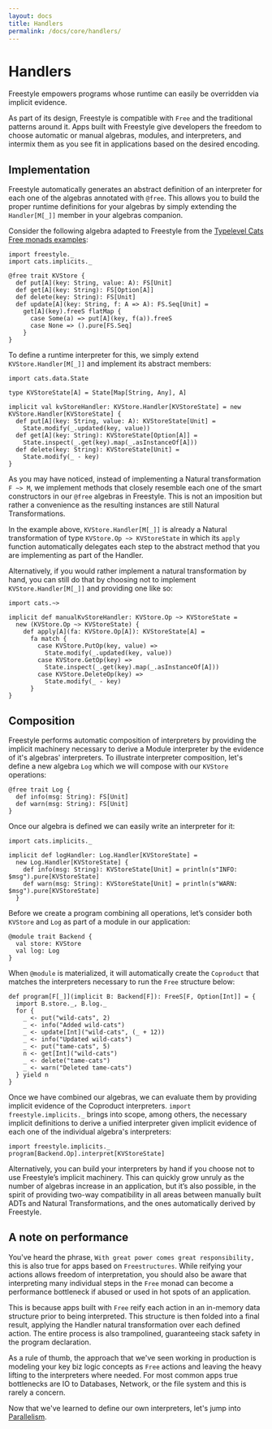 ```yaml
---
layout: docs
title: Handlers
permalink: /docs/core/handlers/
---
```


# Handlers

Freestyle empowers programs whose runtime can easily be overridden via implicit evidence. 

As part of its design, Freestyle is compatible with `Free` and the traditional patterns around it. Apps built with Freestyle give developers the freedom to choose automatic or manual algebras, modules, and interpreters, and intermix them as you see fit in applications based on the desired encoding.

## Implementation

Freestyle automatically generates an abstract definition of an interpreter for each one of the
algebras annotated with `@free`.
This allows you to build the proper runtime definitions for your algebras by simply extending the `Handler[M[_]]`
member in your algebras companion.

Consider the following algebra adapted to Freestyle from the [Typelevel Cats Free monads examples](http://typelevel.org/cats/datatypes/freemonad.html):

```tut:book
import freestyle._
import cats.implicits._

@free trait KVStore {
  def put[A](key: String, value: A): FS[Unit]
  def get[A](key: String): FS[Option[A]]
  def delete(key: String): FS[Unit]
  def update[A](key: String, f: A => A): FS.Seq[Unit] =
    get[A](key).freeS flatMap {
      case Some(a) => put[A](key, f(a)).freeS
      case None => ().pure[FS.Seq]
    }
}
```

To define a runtime interpreter for this, we simply extend `KVStore.Handler[M[_]]` and implement its abstract members:

```tut:book
import cats.data.State

type KVStoreState[A] = State[Map[String, Any], A]

implicit val kvStoreHandler: KVStore.Handler[KVStoreState] = new KVStore.Handler[KVStoreState] {
  def put[A](key: String, value: A): KVStoreState[Unit] =
    State.modify(_.updated(key, value))
  def get[A](key: String): KVStoreState[Option[A]] =
    State.inspect(_.get(key).map(_.asInstanceOf[A]))
  def delete(key: String): KVStoreState[Unit] =
    State.modify(_ - key)
}
```

As you may have noticed, instead of implementing a Natural transformation `F ~> M`, we implement methods that closely resemble each one of the smart constructors in our `@free` algebras in Freestyle. This is not an imposition but rather a convenience as the resulting instances are still Natural Transformations.

In the example above, `KVStore.Handler[M[_]]` is already a Natural transformation of type `KVStore.Op ~> KVStoreState` in which its
`apply` function automatically delegates each step to the abstract method that you are implementing as part of the Handler.

Alternatively, if you would rather implement a natural transformation by hand, you can still do that by choosing not to implement
`KVStore.Handler[M[_]]` and providing one like so:

```tut:book
import cats.~>

implicit def manualKvStoreHandler: KVStore.Op ~> KVStoreState = 
  new (KVStore.Op ~> KVStoreState) {
    def apply[A](fa: KVStore.Op[A]): KVStoreState[A] =
      fa match {
        case KVStore.PutOp(key, value) =>
          State.modify(_.updated(key, value))
        case KVStore.GetOp(key) =>
          State.inspect(_.get(key).map(_.asInstanceOf[A]))
        case KVStore.DeleteOp(key) =>
          State.modify(_ - key)
      }
}
```

## Composition

Freestyle performs automatic composition of interpreters by providing the implicit machinery necessary to derive a Module interpreter
by the evidence of it's algebras' interpreters.
To illustrate interpreter composition, let's define a new algebra `Log` which we will compose with our `KVStore` operations:

```tut:book
@free trait Log {
  def info(msg: String): FS[Unit]
  def warn(msg: String): FS[Unit]
}
```

Once our algebra is defined we can easily write an interpreter for it:

```tut:book
import cats.implicits._

implicit def logHandler: Log.Handler[KVStoreState] = 
  new Log.Handler[KVStoreState] {
    def info(msg: String): KVStoreState[Unit] = println(s"INFO: $msg").pure[KVStoreState]
    def warn(msg: String): KVStoreState[Unit] = println(s"WARN: $msg").pure[KVStoreState]
  }
```

Before we create a program combining all operations, let’s consider both `KVStore` and `Log` as part of a module in our application:

```tut:book
@module trait Backend {
  val store: KVStore
  val log: Log
}
```

When `@module` is materialized, it will automatically create the `Coproduct` that matches the interpreters necessary to run the `Free` structure
below:

```tut:book
def program[F[_]](implicit B: Backend[F]): FreeS[F, Option[Int]] = {
  import B.store._, B.log._
  for {
    _ <- put("wild-cats", 2)
    _ <- info("Added wild-cats")
    _ <- update[Int]("wild-cats", (_ + 12))
    _ <- info("Updated wild-cats")
    _ <- put("tame-cats", 5)
    n <- get[Int]("wild-cats")
    _ <- delete("tame-cats")
    _ <- warn("Deleted tame-cats")
  } yield n
}
```

Once we have combined our algebras, we can evaluate them by providing implicit evidence of the Coproduct interpreters. `import freestyle.implicits._` brings into scope, among others, the necessary implicit definitions to derive a unified interpreter given implicit evidence of each one of the individual algebra's interpreters:

```tut:book
import freestyle.implicits._
program[Backend.Op].interpret[KVStoreState]
```

Alternatively, you can build your interpreters by hand if you choose not to use Freestyle’s implicit machinery. This can quickly grow unruly as the number of algebras increase in an application, but it’s also possible, in the spirit of providing two-way compatibility in all areas between manually built ADTs and Natural Transformations, and the ones automatically derived by Freestyle.

## A note on performance

You've heard the phrase, `With great power comes great responsibility,` this is also true for apps based on `Freestructures`. While reifying your actions allows freedom of interpretation, you should also be aware that interpreting many individual steps in the `Free` monad can become a performance bottleneck if abused or used in hot spots of an application.

This is because apps built with `Free` reify each action in an in-memory data structure prior to being interpreted. This structure is then folded into a final result, applying the Handler natural transformation over each defined action. The entire process is also trampolined, guaranteeing stack safety in the program declaration.

As a rule of thumb, the approach that we've seen working in production is modeling your key biz logic concepts as `Free` actions and leaving the heavy lifting to the interpreters where needed.
For most common apps true bottlenecks are IO to Databases, Network, or the file system and this is rarely a concern.

Now that we've learned to define our own interpreters, let's jump into [Parallelism](../parallelism/).
